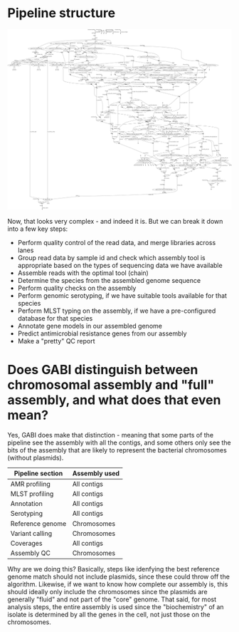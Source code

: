 # Pipeline structure

![](../images/gabi_workflow.png)

Now, that looks very complex - and indeed it is. But we can break it down into a few key steps:

- Perform quality control of the read data, and merge libraries across lanes
- Group read data by sample id and check which assembly tool is appropriate based on the types of sequencing data we have available
- Assemble reads with the optimal tool (chain)
- Determine the species from the assembled genome sequence
- Perform quality checks on the assembly
- Perform genomic serotyping, if we have suitable tools available for that species
- Perform MLST typing on the assembly, if we have a pre-configured database for that species
- Annotate gene models in our assembled genome
- Predict antimicrobial resistance genes from our assembly
- Make a "pretty" QC report

# Does GABI distinguish between chromosomal assembly and "full" assembly, and what does that even mean?

Yes, GABI does make that distinction - meaning that some parts of the pipeline see the assembly with all the contigs, and some others only see the bits of the assembly that are likely to represent the bacterial chromosomes (without plasmids). 

| Pipeline section | Assembly used|
|------------------|--------------|
| AMR profiling    | All contigs  |
| MLST profiling   | All contigs  |
| Annotation       | All contigs  |
| Serotyping       | All contigs  |
| Reference genome | Chromosomes  |
| Variant calling  | Chromosomes  |
| Coverages        | All contigs  |
| Assembly QC      | Chromosomes  |

Why are we doing this? Basically, steps like idenfying the best reference genome match should not include plasmids, since these could throw off the algorithm. Likewise, if we want to know how complete our assembly is, this should ideally only include the chromosomes since the plasmids are generally "fluid" and not part of the "core" genome. That said, for most analysis steps, the entire assembly is used since the "biochemistry" of an isolate is determined by all the genes in the cell, not just those on the chromosomes. 
